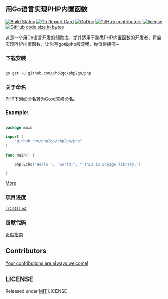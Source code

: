 ## 用Go语言实现PHP内置函数

[![Build Status](https://travis-ci.org/php2go/php2go.svg?branch=master)](https://travis-ci.org/php2go/php2go)
[![Go Report Card](https://goreportcard.com/badge/github.com/php2go/php2go)](https://goreportcard.com/report/github.com/php2go/php2go)
[![GoDoc](https://godoc.org/github.com/php2go/php2go?status.svg)](https://godoc.org/github.com/php2go/php2go)
[![GitHub contributors](https://img.shields.io/github/contributors/php2go/php2go.svg)](https://github.com/php2go/php2go/graphs/contributors)
[![license](https://img.shields.io/github/license/php2go/php2go.svg)](https://github.com/php2go/php2go/blob/master/LICENSE)
[![GitHub code size in bytes](https://img.shields.io/github/languages/code-size/php2go/php2go.svg?colorB=green)](https://github.com/php2go/php2go/archive/master.zip)

这是一个用Go语言开发的辅助库，尤其适用于熟悉PHP内置函数的开发者，将会实现PHP内置函数，让你写go如php般流畅，你值得拥有~

### 下载安装

```shell

go get -u github.com/php2go/php2go/php

```

### 关于命名

PHP下划线命名转为Go大驼峰命名。

### Example:

```go

package main

import (
    "github.com/php2go/php2go/php"
)

func main() {

    php.Echo("Hello ", "world!", " This is php2go library.")

}

```

[More](https://github.com/php2go/php2go/blob/master/main.go)

### 项目进度

[TODO List](https://github.com/php2go/php2go/blob/master/TODO.md)

### 贡献代码

[贡献指南](https://github.com/php2go/php2go/blob/master/.github/CONTRIBUTING.md)

## Contributors

[Your contributions are always welcome!](https://github.com/php2go/php2go/graphs/contributors)

## LICENSE

Released under [MIT](https://github.com/php2go/php2go/blob/master/LICENSE) LICENSE
